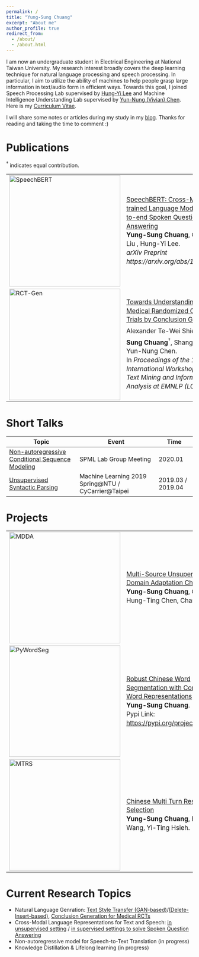 ```yaml
---
permalink: /
title: "Yung-Sung Chuang"
excerpt: "About me"
author_profile: true
redirect_from: 
  - /about/
  - /about.html
---
```


I am now an undergraduate student in Electrical Engineering at National Taiwan University. My research interest broadly covers the deep learning technique for natural language processing and speech processing. In particular, I aim to utilize the ability of machines to help people grasp large information in text/audio form in efficient ways. Towards this goal, I joined Speech Processing Lab supervised by [Hung-Yi Lee](http://speech.ee.ntu.edu.tw/~tlkagk/index.html) and Machine Intelligence Understanding Lab supervised by [Yun-Nung (Vivian) Chen](https://www.csie.ntu.edu.tw/~yvchen/). Here is my [Curriculum Vitae](/CV/CV.pdf).

 I will share some notes or articles during my study in my [blog](https://voidism.github.io). Thanks for reading and taking the time to comment :)

Publications
===

$^\dagger$ indicates equal contribution.


<table>
<tr>
    <td><img src="https://i.imgur.com/I4fA5uK.png" alt="SpeechBERT" width="300"></td>
    <td style="font-size: 17px; line-height: 1.4em;">
<a href="https://arxiv.org/abs/1910.11559">SpeechBERT: Cross-Modal Pre-trained Language Model for End-to-end
Spoken Question Answering</a><br/> <strong>Yung-Sung Chuang</strong>, Chi-Liang Liu , Hung-Yi Lee. <br/><i>arXiv Preprint https://arxiv.org/abs/1910.11559</i></td>
</tr>
<tr>
    <td><img src="https://i.imgur.com/sTKvjNv.png" alt="RCT-Gen" width="300"></td>
    <td style="font-size: 17px; line-height: 1.4em;"><a href="https://www.aclweb.org/anthology/D19-6214.pdf">Towards Understanding of Medical Randomized Controlled Trials by Conclusion Generation</a> <br/> Alexander Te-Wei Shieh<sup>&#8224;</sup>, <strong>Yung-Sung Chuang</strong><sup>&#8224;</sup>, Shang-Yu Su, Yun-Nung Chen.<br/> In <i>Proceedings of the 10th International Workshop on Health Text Mining and Information Analysis at EMNLP (LOUHI 2019) </i></td>
</tr>
</table>


Short Talks
===

| Topic | Event | Time |
| -------- | -------- | -------- |
| [Non-autoregressive Conditional Sequence Modeling](https://docs.google.com/presentation/d/1FljjEfu3FksLGLd4efy80d5jiomqEkgNeQZB6HBno0s/edit?usp=sharing) | SPML Lab Group Meeting | 2020.01 |
| [Unsupervised Syntactic Parsing](https://www.youtube.com/watch?v=YIuBHB9Ejok) | Machine Learning 2019 Spring@NTU / CyCarrier@Taipei | 2019.03 / 2019.04 |

Projects
===
<table>
<tr>
    <td><img src="https://i.imgur.com/EtOhFhl.png" alt="MDDA" width="300"></td>
    <td style="font-size: 17px; line-height: 1.4em;">
<a href="https://voidism.github.io/pdfs/2019_DLCV_Final_Project_Poster_(final).pdf">Multi-Source Unsupervised Domain Adaptation Challenge</a><br/><strong>Yung-Sung Chuang</strong>, Chen-Yi Lan, Hung-Ting Chen, Chang-Le Liu. <br/></td>
</tr>
<tr>
    <td><img src="https://i.imgur.com/DaR48di.png" alt="PyWordSeg" width="300"></td>
    <td style="font-size: 17px; line-height: 1.4em;">
<a href="https://arxiv.org/abs/1901.05816">Robust Chinese Word Segmentation with Contextualized Word Representations</a><br/><strong>Yung-Sung Chuang</strong>. <br/>Pypi Link: <a href="https://pypi.org/project/pywordseg/">https://pypi.org/project/pywordseg/</a></td>
</tr>
<tr>
    <td><img src="https://i.imgur.com/WuCpQW5.png" alt="MTRS" width="300"></td>
    <td style="font-size: 17px; line-height: 1.4em;">
<a href="https://voidism.github.io/project/2018/07/06/Some-Baseline-Methods-for-Multi-Turn-Response-Selection/">Chinese Multi Turn Response Selection</a><br/><strong>Yung-Sung Chuang</strong>, Hsing-Chien Wang, Yi-Ting Hsieh. <br/></td>
</tr>
</table>

Current Research Topics
===

- Natural Language Genration: [Text Style Transfer (GAN-based)](https://github.com/voidism/Transformer_CycleGAN_Text_Style_Transfer-pytorch)/[(Delete-Insert-based)](https://github.com/voidism/Insert-Delete-TextStyleTransfer), [Conclusion Generation for Medical RCTs](https://arxiv.org/abs/1910.01462)
- Cross-Modal Language Representations for Text and Speech: [in unsupervised setting](https://docs.google.com/presentation/d/1FWit7TqILpk4ZrcOZ08hV8xuQCdqHub3_xz0vUEWTGY/edit?usp=sharing) / [in supervised settings to solve Spoken Question Answering](https://arxiv.org/abs/1910.11559)
- Non-autoregressive model for Speech-to-Text Translation (in progress)
- Knowledge Distillation & Lifelong learning (in progress)